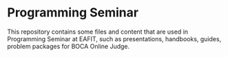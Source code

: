 Programming Seminar
===================

This repository contains some files and content that are used in Programming Seminar at EAFIT, such as presentations, handbooks, guides, problem packages for BOCA Online Judge.
